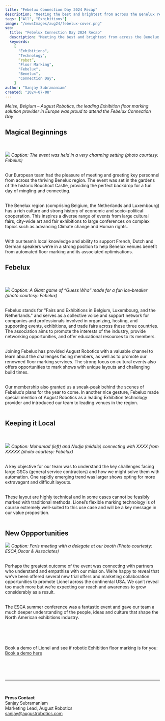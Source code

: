 ```yaml
---
title: "Febelux Connection Day 2024 Recap"
description: "Meeting the best and brightest from across the Benelux region"
tags: ["All", "Exhibitions"]
image: "/newsImages/aug24/febelux-cover.png"
seo:
  title: "Febelux Connection Day 2024 Recap"
  description: "Meeting the best and brightest from across the Benelux region"
  keywords:
    [
      "Exhibitions",
      "Technology",
      “robot”,
      "Floor Marking",
      "Febelux",
      "Benelux",
      "Connection Day",
    ]
author: "Sanjay Subramaniam"
created: "2024-07-08"
---
```


_Meise, Belgium – August Robotics, the leading Exhibition floor marking solution provider in Europe was proud to attend the Febelux Connection Day_

## Magical Beginnings

<br/><br/>
<img src="/newsImages/aug24/febelux1.png" class="rounded-lg"/>
<i>Caption: The event was held in a very charming setting (photo courtesy: Febelux) </i> <br/><br/>

Our European team had the pleasure of meeting and greeting key personnel from across the thriving Benelux region. The event was set in the gardens of the historic Bouchout Castle, providing the perfect backdrop for a fun day of mingling and connecting.<br/><br/>

The Benelux region (comprising Belgium, the Netherlands and Luxembourg) has a rich culture and strong history of economic and socio-political cooperation. This inspires a diverse range of events from large cultural fairs, city-wide art and fair exhibitions to large conferences on complex topics such as advancing Climate change and Human rights.<br/><br/>

With our team’s local knowledge and ability to support French, Dutch and German speakers we’re in a strong position to help Benelux venues benefit from automated floor marking and its associated optimisations.

## Febelux

<br/><br/>
<img src="/newsImages/aug24/febelux2.png" class="rounded-lg"/>
<i>Caption: A Giant game of “Guess Who” made for a fun ice-breaker (photo courtesy: Febelux) </i> <br/><br/>

Febelux stands for "Fairs and Exhibitions in Belgium, Luxembourg, and the Netherlands." and serves as a collective voice and support network for companies and professionals involved in organizing, hosting, and supporting events, exhibitions, and trade fairs across these three countries. The association aims to promote the interests of the industry, provide networking opportunities, and offer educational resources to its members.<br/><br/>

Joining Febelux has provided August Robotics with a valuable channel to learn about the challenges facing members, as well as to promote our renowned floor marking services. The strong focus on cultural events also offers opportunities to mark shows with unique layouts and challenging build times.<br/><br/>

Our membership also granted us a sneak-peak behind the scenes of Febelux’s plans for the year to come. In another nice gesture, Febelux made special mention of August Robotics as a leading Exhibition technology provider and introduced our team to leading venues in the region.<br/><br/>

## Keeping it Local

<br/><br/>
<img src="/newsImages/aug24/febelux3.png" class="rounded-lg"/>
<i>Caption: Mohamad (left) and Nadja (middle) connecting with XXXX from XXXXX (photo courtesy: Febelux) </i> <br/><br/>

A key objective for our team was to understand the key challenges facing large GSCs (general service contractors) and how we might solve them with automation. One rapidly emerging trend was larger shows opting for more extravagant and difficult layouts.<br/><br/>

These layout are highly technical and in some cases cannot be feasibly marked with traditional methods. Lionel’s flexible marking technology is of course extremely well-suited to this use case and will be a key message in our value proposition.<br/><br/>

## New Oppportunities

<img src="/newsImages/aug24/esca3.png" class="rounded-lg"/>
<i>Caption: Faris meeting with a delegate at our booth  (Photo courtesty: ESCA,Oscar & Associates)  </i> <br/><br/>

Perhaps the greatest outcome of the event was connecting with partners who understand and empathise with our mission. We’re happy to reveal that we’ve been offered several new trial offers and marketing collaboration opportunities to promote Lionel across the continental USA. We can’t reveal too much more but we’re expecting our reach and awareness to grow considerably as a result.<br/><br/>

The ESCA summer conference was a fantastic event and gave our team a much deeper understanding of the people, ideas and culture that shape the North American exhibitions industry.
<br/><br/>

<!-- <ul class="list-disc">
    <li>Millimetre-accurate marking of a range of marks including booth corners and numbers, rigging points, electrical outlets and bespoke labels</li>
    <li>Intelligent fleet operations with multiple Lionel robots working in unison</li>
    <li>Advanced navigation and obstacle avoidance in large spaces</li>
</ul> -->

<br/><br/><br/>
Book a demo of Lionel and see if robotic Exhibition floor marking is for you: <a class="text-arprimary underline" href="https://form.formcan.com/fr68yxakyc7/">Book a demo here</a>

<br/><br/><br/>

---

<br/><br/>
<strong>Press Contact</strong><br/>
Sanjay Subramaniam<br/>
Marketing Lead, August Robotics<br/>
sanjay@augustrobotics.com
